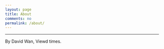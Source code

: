 ```yaml
---
layout: page
title: About
comments: no
permalink: /about/
---
```


***

<p class="post-meta">
   <span id="busuanzi_container_page_pv">
      By David Wan, Viewd <span id="busuanzi_value_page_pv"></span> times.
   </span>
</p>

